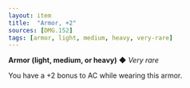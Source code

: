 ```yaml
---
layout: item
title:  "Armor, +2"
sources: [DMG.152]
tags: [armor, light, medium, heavy, very-rare]
---
```


**Armor (light, medium, or heavy)** ◆ *Very rare*

You have a +2 bonus to AC while wearing this armor.